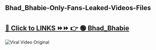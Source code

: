 
 ## Bhad_Bhabie-Only-Fans-Leaked-Videos-Files

# <h2><a href="https://mediaupload.pro?Bhad_Bhabie">🔗 Click to LINKS ⏩⏩ 👉 🟢 Bhad_Bhabie </a></h2>

<a href="https://mediaupload.pro?Bhad_Bhabie" rel="nofollow" data-target="animated-image.originalLink"><img src="https://i.ibb.co.com/xMMVF88/686577567.gif" alt="Viral Video Original" style="max-width: 100%; display: inline-block;" data-target="animated-image.originalImage"></a>